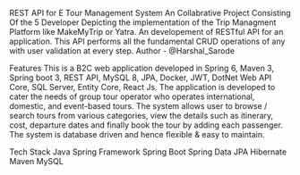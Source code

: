 REST API for E Tour Management System
An Collabrative Project Consisting Of the 5 Developer Depicting the implementation of the Trip Managment Platform like MakeMyTrip or Yatra.
An developement of RESTful API for an application. This API performs all the fundamental CRUD operations of any with user validation at every step.
Author - @Harshal_Sarode

Features
This is a B2C web application developed in Spring 6, Maven 3, Spring boot 3, REST API, MySQL 8, JPA, Docker, JWT, DotNet Web API Core, 
SQL Server, Entity Core, React Js. 
The application is developed to cater the needs of group tour operator who operates international, domestic, and event-based tours. The 
system allows user to browse / search tours from various categories, view the details such as itinerary, cost, departure dates and finally book the 
tour by adding each passenger. The system is database driven and hence flexible & easy to maintain. 

Tech Stack
Java
Spring Framework
Spring Boot
Spring Data JPA
Hibernate
Maven
MySQL



